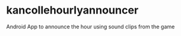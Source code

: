 kancollehourlyannouncer
=======================

Android App to announce the hour using sound clips from the game
